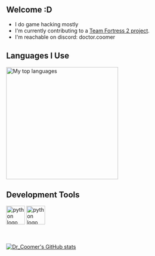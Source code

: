 ## Welcome :D

- I do game hacking mostly
- I'm currently contributing to a [Team Fortress 2 project](https://github.com/faluthe/tf_c).
- I'm reachable on discord: doctor.coomer

## Languages I Use
<img width="300px" src="https://github-readme-stats.vercel.app/api/top-langs/?username=yoshisaac&layout=compact&theme=react&hide=css,html,roff&langs_count=10" alt="My top languages">

## Development Tools

<div align="left">
  <img src="https://raw.githubusercontent.com/yoshisaac/yoshisaac/refs/heads/main/120px-EmacsIcon.svg.png" height="50" width="50" alt="python logo"  />
  <img src="https://raw.githubusercontent.com/yoshisaac/yoshisaac/refs/heads/main/Heckert_GNU_white.svg.png" height="50" width="50" alt="python logo"  />
</div>

<br>
<br>

[![Dr_Coomer's GitHub stats](https://github-readme-stats.vercel.app/api?username=yoshisaac&theme=tokyonight)](https://github.com/yoshisaac)
